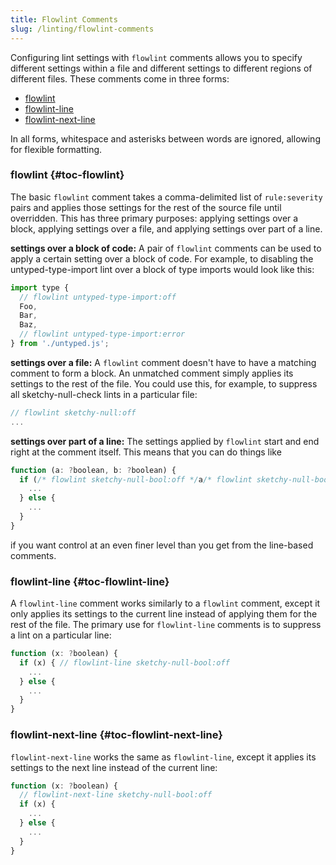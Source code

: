 ```yaml
---
title: Flowlint Comments
slug: /linting/flowlint-comments
---
```


Configuring lint settings with `flowlint` comments allows you to specify different
settings within a file and different settings to different regions of different
files. These comments come in three forms:
* [flowlint](#toc-flowlint)
* [flowlint-line](#toc-flowlint-line)
* [flowlint-next-line](#toc-flowlint-next-line)

In all forms, whitespace and asterisks between words are ignored, allowing for flexible formatting.

### flowlint {#toc-flowlint}
The basic `flowlint` comment takes a comma-delimited list of `rule:severity` pairs and
applies those settings for the rest of the source file until overridden. This has
three primary purposes: applying settings over a block, applying settings over a file,
and applying settings over part of a line.

**settings over a block of code:**
A pair of `flowlint` comments can be used to apply a certain setting over a block of code.
For example, to disabling the untyped-type-import lint over a block of type imports would look like this:
```js
import type {
  // flowlint untyped-type-import:off
  Foo,
  Bar,
  Baz,
  // flowlint untyped-type-import:error
} from './untyped.js';
```

**settings over a file:**
A `flowlint` comment doesn't have to have a matching comment to form a block.
An unmatched comment simply applies its settings to the rest of the file. You
could use this, for example, to suppress all sketchy-null-check lints in a particular file:
```js
// flowlint sketchy-null:off
...
```

**settings over part of a line:**
The settings applied by `flowlint` start and end right at the comment itself. This
means that you can do things like
```js
function (a: ?boolean, b: ?boolean) {
  if (/* flowlint sketchy-null-bool:off */a/* flowlint sketchy-null-bool:warn */ && b) {
    ...
  } else {
    ...
  }
}
```
if you want control at an even finer level than you get from the line-based comments.

### flowlint-line {#toc-flowlint-line}
A `flowlint-line` comment works similarly to a `flowlint` comment, except it only
applies its settings to the current line instead of applying them for the rest of the file.
The primary use for `flowlint-line` comments is to suppress a lint on a particular line:
```js
function (x: ?boolean) {
  if (x) { // flowlint-line sketchy-null-bool:off
    ...
  } else {
    ...
  }
}
```


### flowlint-next-line {#toc-flowlint-next-line}
`flowlint-next-line` works the same as `flowlint-line`, except it applies its settings to the next line instead of the current line:
```js
function (x: ?boolean) {
  // flowlint-next-line sketchy-null-bool:off
  if (x) {
    ...
  } else {
    ...
  }
}
```
